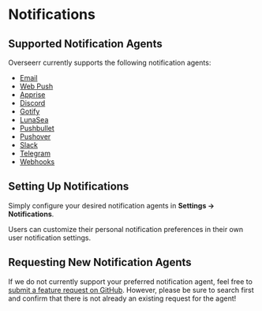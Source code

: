 # Notifications

## Supported Notification Agents

Overseerr currently supports the following notification agents:

- [Email](./email.md)
- [Web Push](./webpush.md)
- [Apprise](./apprise.md)
- [Discord](./discord.md)
- [Gotify](./gotify.md)
- [LunaSea](./lunasea.md)
- [Pushbullet](./pushbullet.md)
- [Pushover](./pushover.md)
- [Slack](./slack.md)
- [Telegram](./telegram.md)
- [Webhooks](./webhooks.md)

## Setting Up Notifications

Simply configure your desired notification agents in **Settings &rarr; Notifications**.

Users can customize their personal notification preferences in their own user notification settings.

## Requesting New Notification Agents

If we do not currently support your preferred notification agent, feel free to [submit a feature request on GitHub](https://github.com/sct/overseerr/issues). However, please be sure to search first and confirm that there is not already an existing request for the agent!
